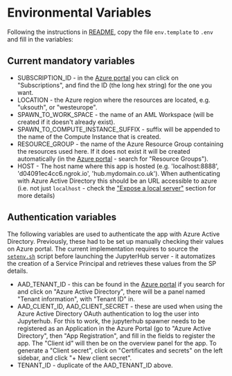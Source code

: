 # Environmental Variables
Following the instructions in [README](https://github.com/informatics-lab/aml-jupyterhub/tree/master/README.md), copy the file `env.template` to `.env` and fill in the variables:

## Current mandatory variables
* SUBSCRIPTION_ID - in the [Azure portal](https://portal.azure.com) you can click on "Subscriptions", and find the ID (the long hex string) for the one you want.
* LOCATION - the Azure region where the resources are located, e.g. "uksouth", or "westeurope".
* SPAWN_TO_WORK_SPACE - the name of an AML Workspace (will be created if it doesn't already exist).
* SPAWN_TO_COMPUTE_INSTANCE_SUFFIX - suffix will be appended to the name of the Compute Instance that is created.
* RESOURCE_GROUP - the name of the Azure Resource Group containing the resources used here. If it does not exist it will be created automatically (in the [Azure portal](https://portal.azure.com) - search for "Resource Groups").
* HOST - The host name where this app is hosted (e.g. 'localhost:8888', 'd04091ec4cc6.ngrok.io', 'hub.mydomain.co.uk'). When authenticating with Azure Active Directory this should be an URL accessible to azure (i.e. not just `localhost` - check the ["Expose a local server"](README.md#expose-a-local-server) section for more details)

## Authentication variables
The following variables are used to authenticate the app with Azure Active Directory. Previously, these had to be set up manually checking their values on Azure portal. The current implementation requires to source the [`setenv.sh`](setenv.sh) script before launching the JupyterHub server - it automatizes the creation of a Service Principal and retrieves these values from the SP details.
* AAD_TENANT_ID - this can be found in the [Azure portal](https://portal.azure.com) if you search for and click on "Azure Active Directory", there will be a panel named "Tenant information", with "Tenant ID" in.
* AAD_CLIENT_ID, AAD_CLIENT_SECRET - these are used when using the Azure Active Directory OAuth authentication to log the user into Jupyterhub.  For this to work, the jupyterhub spawner needs to be registered as an Application in the Azure Portal (go to "Azure Active Directory", then "App Registration", and fill in the fields to register the app.  The "Client id" will then be on the overview panel for the app.  To generate a "Client secret", click on "Certificates and secrets" on the left sidebar, and click "+ New client secret".
* TENANT_ID - duplicate of the AAD_TENANT_ID above.
